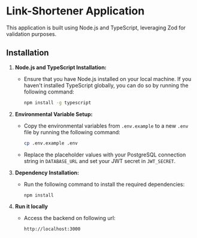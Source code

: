 # Link-Shortener Application

This application is built using Node.js and TypeScript, leveraging Zod for validation purposes.

## Installation

1. **Node.js and TypeScript Installation:**  
    - Ensure that you have Node.js installed on your local machine. If you haven't installed TypeScript globally, you can do so by running the following command:
       ```bash
       npm install -g typescript

2. **Environmental Variable Setup:**  
    - Copy the environmental variables from `.env.example` to a new `.env` file  by running the following command:
       ```bash
       cp .env.example .env
   - Replace the placeholder values with your PostgreSQL connection string in `DATABASE_URL` and set your JWT secret in `JWT_SECRET`.

3. **Dependency Installation:**  
   - Run the following command to install the required dependencies:
      ```bash
      npm install

4. **Run it locally**  
   - Access the backend on following url:
      ```bash
      http://localhost:3000

